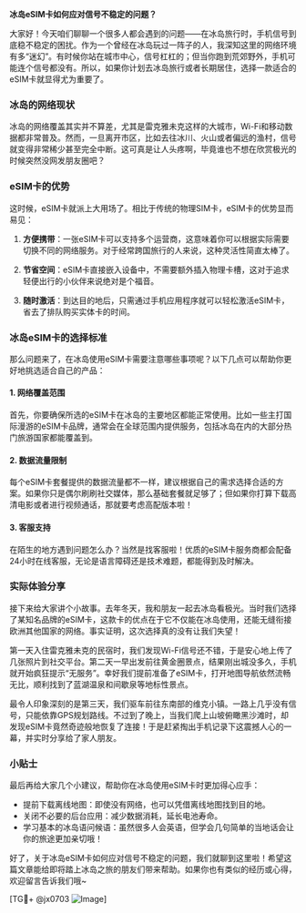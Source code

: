 **冰岛eSIM卡如何应对信号不稳定的问题？**

大家好！今天咱们聊聊一个很多人都会遇到的问题——在冰岛旅行时，手机信号到底稳不稳定的困扰。作为一个曾经在冰岛玩过一阵子的人，我深知这里的网络环境有多“迷幻”。有时候你站在城市中心，信号杠杠的；但当你跑到荒郊野外，手机可能连个信号都没有。所以，如果你计划去冰岛旅行或者长期居住，选择一款适合的eSIM卡就显得尤为重要了。

### 冰岛的网络现状

冰岛的网络覆盖其实并不算差，尤其是雷克雅未克这样的大城市，Wi-Fi和移动数据都非常普及。然而，一旦离开市区，比如去往冰川、火山或者偏远的渔村，信号就变得非常稀少甚至完全中断。这可真是让人头疼啊，毕竟谁也不想在欣赏极光的时候突然没网发朋友圈吧？

### eSIM卡的优势

这时候，eSIM卡就派上大用场了。相比于传统的物理SIM卡，eSIM卡的优势显而易见：

1. **方便携带**：一张eSIM卡可以支持多个运营商，这意味着你可以根据实际需要切换不同的网络服务。对于经常跨国旅行的人来说，这种灵活性简直太棒了。
   
2. **节省空间**：eSIM卡直接嵌入设备中，不需要额外插入物理卡槽，这对于追求轻便出行的小伙伴来说绝对是个福音。

3. **随时激活**：到达目的地后，只需通过手机应用程序就可以轻松激活eSIM卡，省去了排队购买实体卡的时间。

### 冰岛eSIM卡的选择标准

那么问题来了，在冰岛使用eSIM卡需要注意哪些事项呢？以下几点可以帮助你更好地挑选适合自己的产品：

#### 1. 网络覆盖范围
首先，你要确保所选的eSIM卡在冰岛的主要地区都能正常使用。比如一些主打国际漫游的eSIM卡品牌，通常会在全球范围内提供服务，包括冰岛在内的大部分热门旅游国家都能覆盖到。

#### 2. 数据流量限制
每个eSIM卡套餐提供的数据流量都不一样，建议根据自己的需求选择合适的方案。如果你只是偶尔刷刷社交媒体，那么基础套餐就足够了；但如果你打算下载高清电影或者进行视频通话，那就要考虑高配版本啦！

#### 3. 客服支持
在陌生的地方遇到问题怎么办？当然是找客服啦！优质的eSIM卡服务商都会配备24小时在线客服，无论是语言障碍还是技术难题，都能得到及时解决。

### 实际体验分享

接下来给大家讲个小故事。去年冬天，我和朋友一起去冰岛看极光。当时我们选择了某知名品牌的eSIM卡，这款卡的优点在于它不仅能在冰岛使用，还能无缝衔接欧洲其他国家的网络。事实证明，这次选择真的没有让我们失望！

第一天入住雷克雅未克的民宿时，我们发现Wi-Fi信号还不错，于是安心地上传了几张照片到社交平台。第二天一早出发前往黄金圈景点，结果刚出城没多久，手机就开始疯狂提示“无服务”。幸好我们提前准备了eSIM卡，打开地图导航依然流畅无比，顺利找到了蓝湖温泉和间歇泉等地标性景点。

最令人印象深刻的是第三天，我们驱车前往东南部的维克小镇。一路上几乎没有信号，只能依靠GPS规划路线。不过到了晚上，当我们爬上山坡俯瞰黑沙滩时，却发现eSIM卡竟然奇迹般地恢复了连接！于是赶紧掏出手机记录下这震撼人心的一幕，并实时分享给了家人朋友。

### 小贴士

最后再给大家几个小建议，帮助你在冰岛使用eSIM卡时更加得心应手：

- 提前下载离线地图：即使没有网络，也可以凭借离线地图找到目的地。
- 关闭不必要的后台应用：减少数据消耗，延长电池寿命。
- 学习基本的冰岛语问候语：虽然很多人会英语，但学会几句简单的当地话会让你的旅途更加亲切哦！

好了，关于冰岛eSIM卡如何应对信号不稳定的问题，我们就聊到这里啦！希望这篇文章能给即将踏上冰岛之旅的朋友们带来帮助。如果你也有类似的经历或心得，欢迎留言告诉我们哦~

[TG💪+ @jx0703 ![Image](https://github.com/user-attachments/assets/dbca1d08-cadb-493c-b0ec-ad6f7a83f270)]